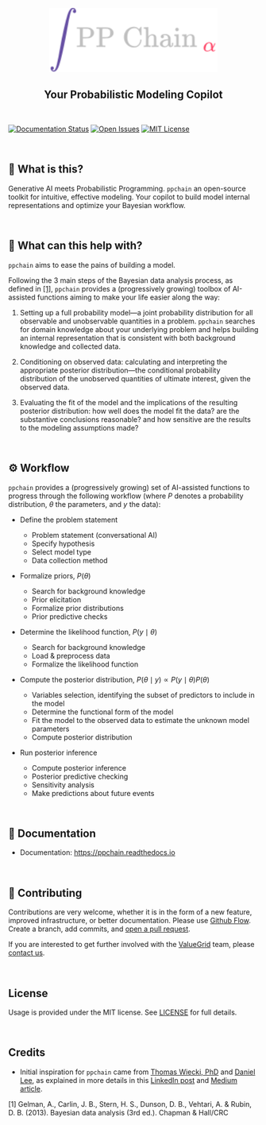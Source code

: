<p align="center">
    <a href="https://ppchain.org" target="_blank">
        <img border="0" alt="PP Chain logo" src="https://github.com/shadowboxingskills/ppchainR/blob/master/logo.svg?raw=true" width="340" height="auto" style="background-color: transparent;
border: none;">
    </a>
</p>
<h2 align="center" style="border-bottom: none">Your Probabilistic Modeling Copilot</h2>

<br/>

[![Documentation Status](https://readthedocs.org/projects/ppchain/badge/?version=latest)](https://ppchain.readthedocs.io/en/latest/?version=latest) [![Open Issues](https://img.shields.io/github/issues-raw/shadowboxingskills/ppchainR)](https://github.com/shadowboxingskills/ppchainR/issues) [![MIT License](https://img.shields.io/badge/License-MIT-yellow.svg)](https://opensource.org/licenses/MIT)

<br/>

## 🤔 What is this?

Generative AI meets Probabilistic Programming.
`ppchain` an open-source toolkit for intuitive, effective modeling.
Your copilot to build model internal representations and optimize your Bayesian workflow.

<br>

## 🚀 What can this help with?

`ppchain` aims to ease the pains of building a model.

Following the 3 main steps of the Bayesian data analysis process, as defined in [[1]](#1), `ppchain` provides a (progressively growing) toolbox of AI-assisted functions aiming to make your life easier along the way:

1. Setting up a full probability model—a joint probability distribution for all observable and unobservable quantities in a problem. `ppchain` searches for domain knowledge about your underlying problem and helps building an internal representation that is consistent with both background knowledge and collected data.

2. Conditioning on observed data: calculating and interpreting the appropriate posterior distribution—the conditional probability distribution of the unobserved quantities of ultimate interest, given the observed data.

3. Evaluating the fit of the model and the implications of the resulting posterior distribution: how well does the model fit the data? are the substantive conclusions reasonable? and how sensitive are the results to the modeling assumptions made?

<br>

## ⚙ Workflow

`ppchain` provides a (progressively growing) set of AI-assisted functions to progress through the following workflow (where $P$ denotes a probability distribution, $\theta$ the parameters, and $y$ the data):

- Define the problem statement

  - Problem statement (conversational AI)
  - Specify hypothesis
  - Select model type
  - Data collection method

- Formalize priors, $P(\theta)$

  - Search for background knowledge
  - Prior elicitation
  - Formalize prior distributions
  - Prior predictive checks

- Determine the likelihood function, $P(y \mid \theta)$

  - Search for background knowledge
  - Load & preprocess data
  - Formalize the likelihood function

- Compute the posterior distribution, $P(\theta \mid y) \propto P(y \mid \theta) P(\theta)$

  - Variables selection, identifying the subset of predictors to include in the model
  - Determine the functional form of the model
  - Fit the model to the observed data to estimate the unknown model parameters
  - Compute posterior distribution

- Run posterior inference

  - Compute posterior inference
  - Posterior predictive checking
  - Sensitivity analysis
  - Make predictions about future events

<br>

## 📖 Documentation

- Documentation: https://ppchain.readthedocs.io

<br>

## 💁 Contributing

Contributions are very welcome, whether it is in the form of a new feature, improved infrastructure, or better documentation. Please use [Github Flow](https://guides.github.com/introduction/flow/). Create a branch, add commits, and [open a pull request](https://github.com/shadowboxingskills/ppchainR/pulls/).

If you are interested to get further involved with the <a href="https://valuegrid.io" target="_blank">ValueGrid</a> team, please [contact us](mailto:nawel@valuegrid.io?subject=[GitHub]%20APPChainR).

<br>

## License

Usage is provided under the MIT license.
See [LICENSE](https://github.com/shadowboxingskills/ppchainR/blob/master/LICENSE) for full details.

<br>

## Credits

- Initial inspiration for `ppchain` came from [Thomas Wiecki, PhD](https://www.linkedin.com/in/twiecki) and [Daniel Lee](https://www.linkedin.com/in/syclik), as explained in more details in this [LinkedIn post](https://www.linkedin.com/pulse/harnessing-gpts-next-significant-advancement-marc-fournier-carrie) and [Medium article](https://medium.com/@marc.fourniercarrie/harnessing-gpts-for-the-next-significant-advancement-in-probabilistic-programming-70ccfc33846f).

<a id="1">[1]</a> Gelman, A., Carlin, J. B., Stern, H. S., Dunson, D. B., Vehtari, A. & Rubin, D. B. (2013). Bayesian data analysis (3rd ed.). Chapman & Hall/CRC

<br>
